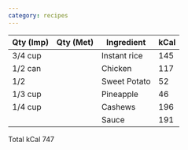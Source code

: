 ```yaml
---
category: recipes
---
```


| Qty (Imp)		| Qty (Met) | Ingredient 		| kCal  |
| ------------- | --------- | ------------ 		| ----- |
| 3/4 cup		| 			| Instant rice		| 145
| 1/2 can		|			| Chicken			| 117
| 1/2			| 			| Sweet Potato		|	52
| 1/3 cup		|			| Pineapple			| 46
| 1/4 cup		|			| Cashews			| 196
| 				|			| Sauce				| 191

Total kCal	747